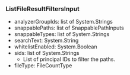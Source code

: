 ### ListFileResultFiltersInput
- analyzerGroupIds: list of System.Strings
- snappablePaths: list of SnappablePathInputs
- snappableTypes: list of System.Strings
- searchText: System.String
- whitelistEnabled: System.Boolean
- sids: list of System.Strings
  - List of principal IDs to filter the paths.
- fileType: FileCountType
